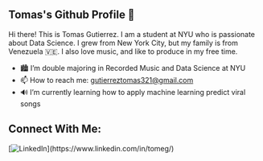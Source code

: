 ## Tomas's Github Profile 👋

<!--
**tom4sg/tom4sg** is a ✨ _special_ ✨ repository because its `README.md` (this file) appears on your GitHub profile.
-->
Hi there! This is Tomas Gutierrez. I am a student at NYU who is passionate about Data Science. I grew from New York City, but my family is from Venezuela 🇻🇪. I also love music, and like to produce in my free time. 

- 🏙️ I’m double majoring in Recorded Music and Data Science at NYU
- 📫 How to reach me: gutierreztomas321@gmail.com
- 🔊 I’m currently learning how to apply machine learning predict viral songs

## Connect With Me:
[![LinkedIn]([https://img.shields.io/badge/LinkedIn-0077B5?style=flat&logo=linkedin&logoColor=white](https://cdn-icons-png.flaticon.com/512/174/174857.png))](https://www.linkedin.com/in/tomeg/)

